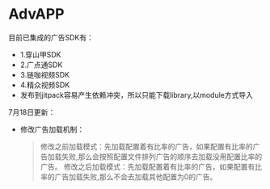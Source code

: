 # AdvAPP
目前已集成的广告SDK有：
* 1.穿山甲SDK
* 2.广点通SDK
* 3.链咖视频SDK
* 4.精众视频SDK
* 发布到jitpack容易产生依赖冲突，所以只能下载library,以module方式导入

7月18日更新：
* 修改广告加载机制：
    > 修改之前加载模式：先加载配置着有比率的广告，如果配置有比率的广告加载失败,那么会按照配置文件排列广告的顺序去加载没用配置比率的广告。
    > 修改之后加载模式：先加载配置着有比率的广告，如果配置有比率的广告加载失败,那么不会去加载其他配置为0的广告。
